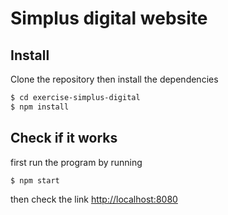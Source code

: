 # Simplus digital website

## Install

Clone the repository then install the dependencies

```bash
$ cd exercise-simplus-digital
$ npm install
```

## Check if it works

first run the program by running

```bash
$ npm start
```

then check the link [http://localhost:8080](http://localhost:8080)